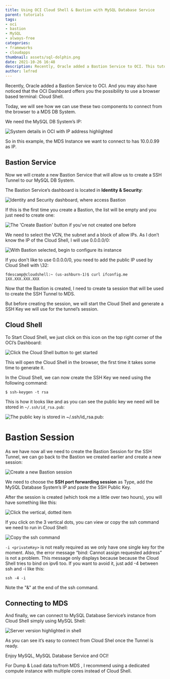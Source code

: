 ```yaml
---
title: Using OCI Cloud Shell & Bastion with MySQL Database Service
parent: tutorials
tags:
- oci
- bastion
- MySQL
- always-free
categories:
- frameworks
- cloudapps
thumbnail: assets/sql-dolphin.png
date: 2021-10-26 16:48
description: Recently, Oracle added a Bastion Service to OCI. This tutorial walks you through using this service with OCI Cloud Shell.
author: lefred
---
```


Recently, Oracle added a Bastion Service to OCI. And you may also have noticed that the OCI Dashboard offers you the possibility to use a browser based terminal: Cloud Shell.

Today, we will see how we can use these two components to connect from the browser to a MDS DB System.

We need the MySQL DB System’s IP:

![System details in OCI with IP address highlighted](assets/system-details-IP.png)

So in this example, the MDS Instance we want to connect to has 10.0.0.99 as IP.

## Bastion Service

Now we will create a new Bastion Service that will allow us to create a SSH Tunnel to our MySQL DB System.

The Bastion Service’s dashboard is located in **Identity & Security**:

![Identity and Security dashboard, where access Bastion](assets/identity-security-dash.png)

If this is the first time you create a Bastion, the list will be empty and you just need to create one:

![The 'Create Bastion' button if you've not created one before](assets/create-bastion-button.png)

We need to select the VCN, the subnet and a block of allow IPs. As I don’t know the IP of the Cloud Shell, I will use 0.0.0.0/0:

![With Bastion selected, begin to configure its instance](assets/configuring-bastion.png)

If you don't like to use 0.0.0.0/0, you need to add the public IP used by Cloud Shell with \32:

````
fdescamp@cloudshell:~ (us-ashburn-1)$ curl ifconfig.me
1XX.XXX.XXX.XXX
````

Now that the Bastion is created, I need to create ta session that will be used to create the SSH Tunnel to MDS.

But before creating the session, we will start the Cloud Shell and generate a SSH Key we will use for the tunnel’s session.

## Cloud Shell

To Start Cloud Shell, we just click on this icon on the top right corner of the OCI’s Dashboard:

![Click the Cloud Shell button to get started](assets/cloud-shell-button.png)

This will open the Cloud Shell in the browser, the first time it takes some time to generate it.

In the Cloud Shell, we can now create the SSH Key we need using the following command:

````console
$ ssh-keygen -t rsa
````

This is how it looks like and as you can see the public key we need will be stored in `~/.ssh/id_rsa.pub`:

![The public key is stored in ~/.ssh/id_rsa.pub:](assets/public-key-location.png)

# Bastion Session

As we have now all we need to create the Bastion Session for the SSH Tunnel, we can go back to the Bastion we created earlier and create a new session:

![Create a new Bastion session](assets/create-new-bastion-session.png)

We need to choose the **SSH port forwarding session** as Type, add the MySQL Database System’s IP and paste the SSH Public Key.

After the session is created (which took me a little over two hours), you will have something like this:

![Click the vertical, dotted item](assets/dotted-menu-button.png)

If you click on the 3 vertical dots, you can view or copy the ssh command we need to run in Cloud Shell:

![Copy the ssh command](assets/view-ssh-command.png)

`-i <privateKey>` is not really required as we only have one single key for the moment. Also, the error message “bind: Cannot assign requested address” is not a problem. This message only displays because because the Cloud Shell tries to bind on ipv6 too. If you want to avoid it, just add -4 between ssh and -i like this: 

```console
ssh -4 -i
```

Note the "&" at the end of the ssh command.

## Connecting to MDS

And finally, we can connect to MySQL Database Service’s instance from Cloud Shell simply using MySQL Shell:

![Server version highlighted in shell](assets/cloud-connect-from-shell.png)

As you can see it’s easy to connect from Cloud Shel once the Tunnel is ready.

Enjoy MySQL, MySQL Database Service and OCI!

For Dump & Load data to/from MDS , I recommend using a dedicated compute instance with multiple cores instead of Cloud Shell.
